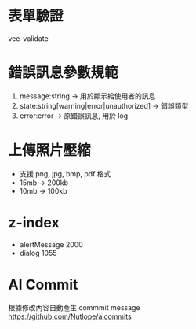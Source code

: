 # 表單驗證

vee-validate

# 錯誤訊息參數規範

1. message:string -> 用於顯示給使用者的訊息
2. state:string[warning|error|unauthorized] -> 錯誤類型
3. error:error -> 原錯誤訊息, 用於 log

# 上傳照片壓縮

- 支援 png, jpg, bmp, pdf 格式
- 15mb -> 200kb
- 10mb -> 100kb

# z-index

- alertMessage 2000
- dialog 1055

# AI Commit

根據修改內容自動產生 commmit message
https://github.com/Nutlope/aicommits
